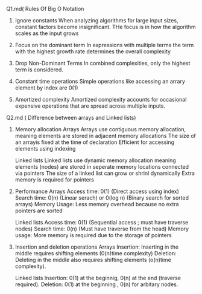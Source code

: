   Q1.md( Rules Of Big O Notation
  1. Ignore constants
     When analyzing algorithms for large input sizes, constant factors become insignificant. THe focus is in how the algorithm scales as the input grows

  2. Focus on the dominant term
     In expressions with multiple terms the term with the highest growth rate determines the overall complexity

   3. Drop Non-Dominant Terms
      In combined complexities, only the highest term is considered.

  4. Constant time operations 
     Simple operations like accessing an arrary element by index are 0(1)

  5. Amortized complexity
     Amortized complexity accounts for occasional expensive operations that are spread across multiple inputs.


  Q2.md ( Difference between arrays and Linked lists)

  1. Memory allocation
     Arrays
      Arrays use contiguous memory allocation, meaning elements are stored in adjacent memory allocations
      The size of an arrayis fixed at the time of declaration
      Efficient for accessing elements using indexing

     Linked lists
     Linked lists use dynamic memory allocation meaning elements (nodes) are stored in seperate memory locations connected via pointers
     The size of a linked list can grow or shrinl dynamically
     Extra memory is required for pointers

2. Performance
   Arrays
   Access time: 0(1) (Direct access using index)
   Search time: 0(n) (Linear serach) or 0(log n) (Binary search for sorted arrays)
   Memory Usage: Less memory overhead because no extra pointers are sorted

   Linked lists
   Access time: 0(1) (Sequential access ; must have traverse nodes)
   Search time: 0(n) (Must have traverse from the head)
   Memory usage: More memory is required due to the storage of pointers

3. Insertion and deletion operations
   Arrays
   Insertion: Inserting in the middle requires shifting elements (0(n)time complexity)
   Deletion: Deleting in the middle also requires shifting elements (o(n)time complexity).

   Linked lists
   Insertion: 0(1) at the beginnig, 0(n) at the end (traverse required).
   Deletion: 0(1) at the beginning , 0(n) for arbitary nodes.
   
   
   
   
     

       
